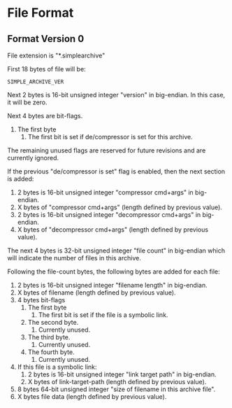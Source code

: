 # File Format

## Format Version 0

File extension is "*.simplearchive"

First 18 bytes of file will be:

    SIMPLE_ARCHIVE_VER

Next 2 bytes is 16-bit unsigned integer "version" in big-endian. In this case,
it will be zero.

Next 4 bytes are bit-flags.

1. The first byte
    1. The first bit is set if de/compressor is set for this archive.

The remaining unused flags are reserved for future revisions and are currently
ignored.

If the previous "de/compressor is set" flag is enabled, then the next section is
added:

1. 2 bytes is 16-bit unsigned integer "compressor cmd+args" in big-endian.
2. X bytes of "compressor cmd+args" (length defined by previous value).
3. 2 bytes is 16-bit unsigned integer "decompressor cmd+args" in big-endian.
4. X bytes of "decompressor cmd+args" (length defined by previous value).

The next 4 bytes is 32-bit unsigned integer "file count" in big-endian which
will indicate the number of files in this archive.

Following the file-count bytes, the following bytes are added for each file:

1. 2 bytes is 16-bit unsigned integer "filename length" in big-endian.
2. X bytes of filename (length defined by previous value).
3. 4 bytes bit-flags
    1. The first byte
        1. The first bit is set if the file is a symbolic link.
    2. The second byte.
        1. Currently unused.
    3. The third byte.
        1. Currently unused.
    4. The fourth byte.
        1. Currently unused.
4. If this file is a symbolic link:
    1. 2 bytes is 16-bit unsigned integer "link target path" in big-endian.
    2. X bytes of link-target-path (length defined by previous value).
5. 8 bytes 64-bit unsigned integer "size of filename in this archive file".
6. X bytes file data (length defined by previous value).
